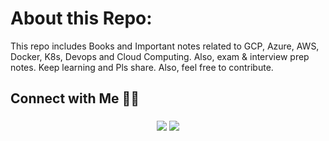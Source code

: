 # About this Repo:
<p>This repo includes Books and Important notes related to GCP, Azure, AWS, Docker, K8s, Devops and Cloud Computing. Also, exam & interview prep notes.
Keep learning and Pls share. Also, feel free to contribute.</p>

## Connect with Me 🤝🏻 &nbsp;

<h3 align="center">
<a href="https://linkedin.com/in/ahmedtariq01"><img src="https://img.shields.io/badge/-Ahmed%20Tariq-0077B5?style=flat&logo=Linkedin&logoColor=white"/></a>
<a href="https://twitter.com/imahmedt" target="_blank"><img src="https://img.shields.io/badge/-@imahmedt-1877F2?style=flat&logo=twitter&logoColor=white"/></a>

